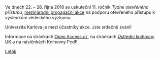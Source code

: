Ve dnech 22. – 28. října 2018 se uskuteční 11. ročník *Týdne otevřeného
přístupu*, [mezinárodní propagační akce](http://www.openaccessweek.org/) na
podporu otevřeného přístupu k výsledkům vědeckého výzkumu.

Univerzita Karlova je mezi účastníky akce. Jste srdečně zváni!

Informace na stránkách [Open Access.cz](http://openaccess.cz/open-access-week/), 
na stránkách [Ústřední knihovny UK](https://knihovna.cuni.cz/uk-se-i-letos-na-tyden-otevre/) 
a na nástěnkách Knihovny PedF.

[Leták](/biblio/_docs/OAletak_final_A4_TISK.pdf)

